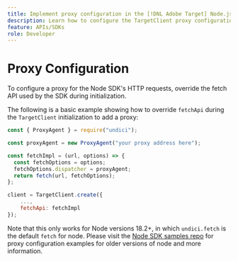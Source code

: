 ```yaml
---
title: Implement proxy configuration in the [!DNL Adobe Target] Node.js SDK
description: Learn how to configure the TargetClient proxy configuration in the [!DNL Adobe Target] Node.js SDK.
feature: APIs/SDKs
role: Developer
---
```


# Proxy Configuration

To configure a proxy for the Node SDK's HTTP requests, override the fetch API used by the SDK during initialization.

The following is a basic example showing how to override `fetchApi` during the `TargetClient` initialization to add a proxy:

```javascript
const { ProxyAgent } = require("undici");

const proxyAgent = new ProxyAgent("your proxy address here");

const fetchImpl = (url, options) => {
  const fetchOptions = options;
  fetchOptions.dispatcher = proxyAgent;
  return fetch(url, fetchOptions);
};

client = TargetClient.create({
    ...,
    fetchApi: fetchImpl
});
```

Note that this only works for Node versions 18.2+, in which `undici.fetch` is the default `fetch` for node.
Please visit the [Node SDK samples repo](https://github.com/adobe/target-nodejs-sdk-samples/tree/master/proxy-configuration)
for proxy configuration examples for older versions of node and more information.
